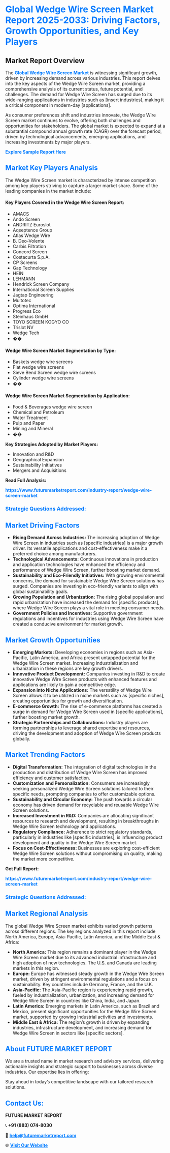 <h1 style="color: #007BFF;">Global Wedge Wire Screen Market Report 2025-2033: Driving Factors, Growth Opportunities, and Key Players</h1>

<section id="overview">
<h2>Market Report Overview</h2>
<p>The <a href="https://www.futuremarketreport.com/industry-report/wedge-wire-screen-market" style="color: #007BFF; text-decoration: none;"><strong>Global Wedge Wire Screen Market</strong></a> is witnessing significant growth, driven by increasing demand across various industries. This report delves into the key aspects of the Wedge Wire Screen market, providing a comprehensive analysis of its current status, future potential, and challenges. The demand for Wedge Wire Screen has surged due to its wide-ranging applications in industries such as [insert industries], making it a critical component in modern-day [applications].</p>
<p>As consumer preferences shift and industries innovate, the Wedge Wire Screen market continues to evolve, offering both challenges and opportunities for stakeholders. The global market is expected to expand at a substantial compound annual growth rate (CAGR) over the forecast period, driven by technological advancements, emerging applications, and increasing investments by major players.</p>
</section>

<section id="overview">
<p><a href="https://www.futuremarketreport.com/request-sample/reportId=117831" style="color: #007BFF; text-decoration: none;"><strong>Explore Sample Report Here</strong></a></p>
</section>

<section id="key-players">
<h2 style="color: #007BFF;">Market Key Players Analysis</h2>
<p>The Wedge Wire Screen market is characterized by intense competition among key players striving to capture a larger market share. Some of the leading companies in the market include:</p>
<h4>Key Players Covered in the Wedge Wire Screen Report:</h4>
<ul><li>AMACS</li><li>Ando Screen</li><li>ANDRITZ Euroslot</li><li>Aqseptence Group</li><li>Atlas Wedge Wire</li><li>B. Deo-Volente</li><li>Carbis Filtration</li><li>Concord Screen</li><li>Costacurta S.p.A.</li><li>CP Screens</li><li>Gap Technology</li><li>HEIN</li><li>LEHMANN</li><li>Hendrick Screen Company</li><li>International Screen Supplies</li><li>Jagtap Engineering</li><li>Multotec</li><li>Optima International</li><li>Progress Eco</li><li>Steinhaus GmbH</li><li>TOYO SCREEN KOGYO CO</li><li>Trislot NV</li><li>Wedge Tech</li><li>��</li></ul>
<h4>Wedge Wire Screen Market Segmentation by Type:</h4>
<ul><li>Baskets wedge wire screens</li><li>Flat wedge wire screens</li><li>Sieve Bend Screen wedge wire screens</li><li>Cylinder wedge wire screens</li><li>��</li></ul>

<h4>Wedge Wire Screen Market Segmentation by Application:</h4>
<ul><li>Food &amp; Beverages wedge wire screen</li><li>Chemical and Petroleum</li><li>Water Treatment</li><li>Pulp and Paper</li><li>Mining and Mineral</li><li>��</li></ul>
<p><strong>Key Strategies Adopted by Market Players:</strong></p>
<ul>
<li>Innovation and R&D</li>
<li>Geographical Expansion</li>
<li>Sustainability Initiatives</li>
<li>Mergers and Acquisitions</li>
</ul>
</section>

<section>
<p><strong>Read Full Analysis: </strong></p><a href="https://www.futuremarketreport.com/industry-report/wedge-wire-screen-market" style="color: #007BFF; text-decoration: none;"><strong>https://www.futuremarketreport.com/industry-report/wedge-wire-screen-market</strong></a>
<h3 style="color: #007BFF;">Strategic Questions Addressed:</h3>
</section>

<section id="driving-factors">
<h2 style="color: #007BFF;">Market Driving Factors</h2>
<ul>
<li><strong>Rising Demand Across Industries:</strong> The increasing adoption of Wedge Wire Screen in industries such as [specific industries] is a major growth driver. Its versatile applications and cost-effectiveness make it a preferred choice among manufacturers.</li>
<li><strong>Technological Advancements:</strong> Continuous innovations in production and application technologies have enhanced the efficiency and performance of Wedge Wire Screen, further boosting market demand.</li>
<li><strong>Sustainability and Eco-Friendly Initiatives:</strong> With growing environmental concerns, the demand for sustainable Wedge Wire Screen solutions has surged. Companies are investing in eco-friendly variants to align with global sustainability goals.</li>
<li><strong>Growing Population and Urbanization:</strong> The rising global population and rapid urbanization have increased the demand for [specific products], where Wedge Wire Screen plays a vital role in meeting consumer needs.</li>
<li><strong>Government Policies and Incentives:</strong> Supportive government regulations and incentives for industries using Wedge Wire Screen have created a conducive environment for market growth.</li>
</ul>
</section>

<section id="growth-opportunities">
<h2 style="color: #007BFF;">Market Growth Opportunities</h2>
<ul>
<li><strong>Emerging Markets:</strong> Developing economies in regions such as Asia-Pacific, Latin America, and Africa present untapped potential for the Wedge Wire Screen market. Increasing industrialization and urbanization in these regions are key growth drivers.</li>
<li><strong>Innovative Product Development:</strong> Companies investing in R&D to create innovative Wedge Wire Screen products with enhanced features and applications are likely to gain a competitive edge.</li>
<li><strong>Expansion into Niche Applications:</strong> The versatility of Wedge Wire Screen allows it to be utilized in niche markets such as [specific niches], creating opportunities for growth and diversification.</li>
<li><strong>E-commerce Growth:</strong> The rise of e-commerce platforms has created a surge in demand for Wedge Wire Screen used in [specific applications], further boosting market growth.</li>
<li><strong>Strategic Partnerships and Collaborations:</strong> Industry players are forming partnerships to leverage shared expertise and resources, driving the development and adoption of Wedge Wire Screen products globally.</li>
</ul>
</section>

<section id="trending-factors">
<h2 style="color: #007BFF;">Market Trending Factors</h2>
<ul>
<li><strong>Digital Transformation:</strong> The integration of digital technologies in the production and distribution of Wedge Wire Screen has improved efficiency and customer satisfaction.</li>
<li><strong>Customization and Personalization:</strong> Consumers are increasingly seeking personalized Wedge Wire Screen solutions tailored to their specific needs, prompting companies to offer customizable options.</li>
<li><strong>Sustainability and Circular Economy:</strong> The push towards a circular economy has driven demand for recyclable and reusable Wedge Wire Screen solutions.</li>
<li><strong>Increased Investment in R&D:</strong> Companies are allocating significant resources to research and development, resulting in breakthroughs in Wedge Wire Screen technology and applications.</li>
<li><strong>Regulatory Compliance:</strong> Adherence to strict regulatory standards, particularly in industries like [specific industries], is influencing product development and quality in the Wedge Wire Screen market.</li>
<li><strong>Focus on Cost-Effectiveness:</strong> Businesses are exploring cost-efficient Wedge Wire Screen solutions without compromising on quality, making the market more competitive.</li>
</ul>
</section>

<section>
<p><strong>Get Full Report: </strong></p><a href="https://www.futuremarketreport.com/industry-report/wedge-wire-screen-market" style="color: #007BFF; text-decoration: none;"><strong>https://www.futuremarketreport.com/industry-report/wedge-wire-screen-market</strong></a>
<h3 style="color: #007BFF;">Strategic Questions Addressed:</h3>
</section>


<section id="regional-analysis">
<h2 style="color: #007BFF;">Market Regional Analysis</h2>
<p>The global Wedge Wire Screen market exhibits varied growth patterns across different regions. The key regions analyzed in this report include North America, Europe, Asia-Pacific, Latin America, and the Middle East & Africa:</p>
<ul>
<li><strong>North America:</strong> This region remains a dominant player in the Wedge Wire Screen market due to its advanced industrial infrastructure and high adoption of new technologies. The U.S. and Canada are leading markets in this region.</li>
<li><strong>Europe:</strong> Europe has witnessed steady growth in the Wedge Wire Screen market, driven by stringent environmental regulations and a focus on sustainability. Key countries include Germany, France, and the U.K.</li>
<li><strong>Asia-Pacific:</strong> The Asia-Pacific region is experiencing rapid growth, fueled by industrialization, urbanization, and increasing demand for Wedge Wire Screen in countries like China, India, and Japan.</li>
<li><strong>Latin America:</strong> Emerging markets in Latin America, such as Brazil and Mexico, present significant opportunities for the Wedge Wire Screen market, supported by growing industrial activities and investments.</li>
<li><strong>Middle East & Africa:</strong> The region’s growth is driven by expanding industries, infrastructure development, and increasing demand for Wedge Wire Screen in sectors like [specific sectors].</li>
</ul>
</section>

<footer>
<h2 style="color: #007BFF;">About FUTURE MARKET REPORT</h2>
<p>We are a trusted name in market research and advisory services, delivering actionable insights and strategic support to businesses across diverse industries. Our expertise lies in offering:</p>

<p>Stay ahead in today’s competitive landscape with our tailored research solutions.</p>

<h2 style="color: #007BFF;">Contact Us:</h2>
<p><strong>FUTURE MARKET REPORT</strong></p>
<p>📞 <strong>+91 (883) 074-8030</strong></p>
<p>📧 <strong><a href="mailto:help@futuremarketreport.com" style="color: #007BFF;">help@futuremarketreport.com</a></strong></p>
<p>🌐 <strong><a href="https://www.futuremarketreport.com/" style="color: #007BFF;">Visit Our Website</a></strong></p>
</footer>